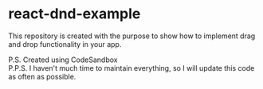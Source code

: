 # react-dnd-example

This repository is created with the purpose to show how to implement drag and drop functionality in your app.


P.S. Created using CodeSandbox  
P.P.S. I haven't much time to maintain everything, so I will update this code as often as possible.

